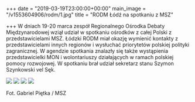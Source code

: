 +++
date = "2019-03-19T23:00:00+00:00"
main_image = "/v1553604906/rodm/1.jpg"
title = "RODM Łódź na spotkaniu z MSZ"

+++
W dniach 19-20 marca zespół Regionalnego Ośrodka Debaty Międzynarodowej wziął udział w spotkaniu ośrodków z całej Polski z przedstawicielami MSZ. Łódzki RODM miał okazję wymienić kontakty z przedstawicielami innych regionów i wysłuchać priorytetów polskiej polityki zagranicznej. W agendzie spotkania znalazły się także wystąpienia przedstawicielki MON i wolontariuszy działających w ramach polskiej pomocy rozwojowej. W spotkaniu brał udział sekretarz stanu Szymon Szynkowski vel Sęk.

![](https://res.cloudinary.com/inspro/image/upload/v1553604312/rodm/2019-03-20-GP-RODM-030.jpg)
![](https://res.cloudinary.com/inspro/image/upload/v1553604226/rodm/2019-03-20-GP-RODM-019.jpg)
![](https://res.cloudinary.com/inspro/image/upload/v1553604207/rodm/2019-03-20-GP-RODM-047.jpg)
![](https://res.cloudinary.com/inspro/image/upload/v1553604176/rodm/2019-03-20-GP-RODM-059.jpg)

Fot. Gabriel Piętka / MSZ
